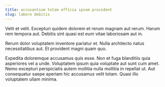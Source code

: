 ```yaml
---
title: accusantium totam officia ipsam provident
slug: labore debitis
---
```


Velit et velit. Excepturi quidem dolorem et rerum magnam aut rerum. Harum rem tempora aut. Debitis sint quasi est eum vitae laboriosam aut in.

Rerum dolor voluptatem inventore pariatur et. Nulla architecto natus necessitatibus aut. Et provident magni quam quo.

Expedita doloremque accusamus quis esse. Non et fuga blanditiis quia asperiores vel a unde. Voluptatem ipsum quia voluptate aut sunt cum amet. Nemo excepturi perspiciatis autem mollitia nulla mollitia in repellat ut. Aut consequatur saepe aperiam hic accusamus velit totam. Quasi illo voluptatem ullam minima.
